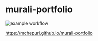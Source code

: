 # murali-portfolio
![example workflow](https://github.com/mchepuri/murali-portfolio/actions/workflows/main.yml/badge.svg)

https://mchepuri.github.io/murali-portfolio

